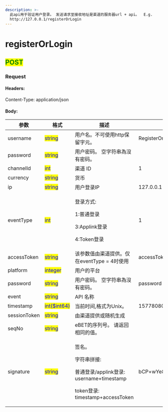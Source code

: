 ```yaml
---
description: >-
  此api用于验证用户登录。 发送请求至接收地址是渠道的服务器url + api。  E.g.
  http://127.0.0.1/registerOrLogin
---
```


# ​registerOrLogin



## <mark style="color:green;">POST</mark>

### **Request**

#### Headers:

Content-Type: application/json

#### Body:

<table><thead><tr><th>参数</th><th>格式</th><th>描述</th><th data-hidden>范例</th></tr></thead><tbody><tr><td>username</td><td><mark style="color:blue;">string</mark></td><td>用户名。不可使用http保留字元。</td><td>RegisterOrLoginReq</td></tr><tr><td>password</td><td><mark style="color:blue;">string</mark></td><td>用户密码。 空字符串為沒有密码。</td><td></td></tr><tr><td>channelId</td><td><mark style="color:blue;">int</mark></td><td>渠道 ID</td><td>1</td></tr><tr><td>currency</td><td><mark style="color:blue;">string</mark></td><td>货币</td><td></td></tr><tr><td>ip</td><td><mark style="color:blue;">string</mark></td><td>用户登录IP</td><td>127.0.0.1</td></tr><tr><td>eventType</td><td><mark style="color:blue;">int</mark></td><td><p>登录方式:</p><p>1:普通登录</p><p>3:Applink登录</p><p>4:Token登录</p></td><td>1</td></tr><tr><td>accessToken</td><td><mark style="color:blue;">string</mark></td><td>该参数值由渠道提供。仅在eventType = 4时使用</td><td>accessToken</td></tr><tr><td>platform</td><td><mark style="color:blue;">integer</mark></td><td>用户的平台</td><td></td></tr><tr><td>password</td><td><mark style="color:blue;">string</mark></td><td>用户密码。 空字符串為沒有密码。</td><td>password</td></tr><tr><td>event</td><td><mark style="color:blue;">string</mark></td><td>API 名称</td><td></td></tr><tr><td>timestamp</td><td><mark style="color:blue;">int($int64)</mark></td><td>当前时间,格式为Unix。</td><td>1577808000</td></tr><tr><td>sessionToken</td><td><mark style="color:blue;">string</mark></td><td>由渠道提供或随机生成</td><td></td></tr><tr><td>seqNo</td><td><mark style="color:blue;">string</mark></td><td>eBET的序列号。 请返回相同的值。</td><td></td></tr><tr><td>signature</td><td><mark style="color:blue;">string</mark></td><td><p>签名。 </p><p>字符串拼接:</p><p>普通登录/applink登录: username+timestamp</p><p>token登录: timestamp+accessToken</p></td><td>bCP+wYe8TxN3UIHeNPxEv7czYkXueoe1pKSB6IaUDfoR4mtFYcJl3rNFk8Uz84XAHfeD3mNE+p4gECOVw2JxxQ==</td></tr></tbody></table>
